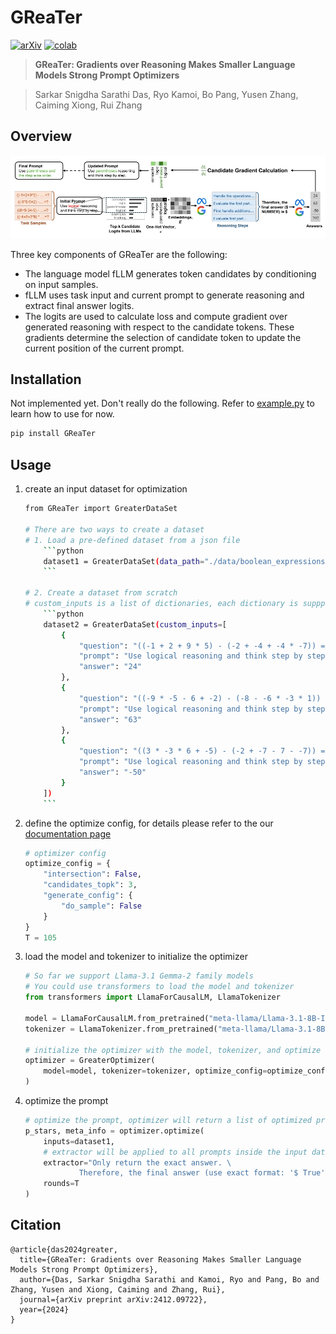 # GReaTer

[![arXiv](https://img.shields.io/badge/arXiv-2412.09722-b31b1b.svg)](https://arxiv.org/abs/2412.09722)
[![colab](https://colab.research.google.com/assets/colab-badge.svg)](https://colab.research.google.com/drive/1yUPWSG6DuFFD0VIcbCTFdYpxrdT0-Z-f?usp=sharing)

> **GReaTer: Gradients over Reasoning Makes Smaller Language Models Strong Prompt Optimizers**

> Sarkar Snigdha Sarathi Das, Ryo Kamoi, Bo Pang, Yusen Zhang, Caiming Xiong, Rui Zhang

## Overview

![overview](./images/overview.png)

Three key components of GReaTer are the following:

- The language model fLLM generates token candidates by conditioning on input samples.
- fLLM uses task input and current prompt to generate reasoning and extract final answer logits.
- The logits are used to calculate loss and compute gradient over generated reasoning with respect to the candidate tokens. These gradients determine the selection of candidate token to update the current position of the current prompt.

## Installation

Not implemented yet. Don't really do the following. Refer to [example.py](./example.py) to learn how to use for now.

```bash
pip install GReaTer
```

## Usage

1. create an input dataset for optimization

    ```bash
    from GReaTer import GreaterDataSet

    # There are two ways to create a dataset
    # 1. Load a pre-defined dataset from a json file
        ```python
        dataset1 = GreaterDataSet(data_path="./data/boolean_expressions.jsonl")
        ```

    # 2. Create a dataset from scratch
    # custom_inputs is a list of dictionaries, each dictionary is suppposed to contain a question, a prompt, and an answer
        ```python
        dataset2 = GreaterDataSet(custom_inputs=[
            {
                "question": "((-1 + 2 + 9 * 5) - (-2 + -4 + -4 * -7)) =", 
                "prompt": "Use logical reasoning and think step by step.", 
                "answer": "24"
            },
            {
                "question": "((-9 * -5 - 6 + -2) - (-8 - -6 * -3 * 1)) =",
                "prompt": "Use logical reasoning and think step by step.",
                "answer": "63"
            },
            {
                "question": "((3 * -3 * 6 + -5) - (-2 + -7 - 7 - -7)) =",
                "prompt": "Use logical reasoning and think step by step.",
                "answer": "-50"
            }
        ])
        ```

2. define the optimize config, for details please refer to the our [documentation page](https://www.google.com/)

    ```python
    # optimizer config
    optimize_config = {
        "intersection": False,
        "candidates_topk": 3,
        "generate_config": {
            "do_sample": False
        }
    }
    T = 105
    ```

3. load the model and tokenizer to initialize the optimizer

    ```python
    # So far we support Llama-3.1 Gemma-2 family models
    # You could use transformers to load the model and tokenizer
    from transformers import LlamaForCausalLM, LlamaTokenizer

    model = LlamaForCausalLM.from_pretrained("meta-llama/Llama-3.1-8B-Instruct")
    tokenizer = LlamaTokenizer.from_pretrained("meta-llama/Llama-3.1-8B-Instruct")

    # initialize the optimizer with the model, tokenizer, and optimize config
    optimizer = GreaterOptimizer(
        model=model, tokenizer=tokenizer, optimize_config=optimize_config
    )
    ```

4. optimize the prompt

    ```python
    # optimize the prompt, optimizer will return a list of optimized prompts and some meta information(e.g. id, question, initial prompt)
    p_stars, meta_info = optimizer.optimize(
        inputs=dataset1, 
        # extractor will be applied to all prompts inside the input dataset
        extractor="Only return the exact answer. \
                Therefore, the final answer (use exact format: '$ True' or '$ False') is $ ",
        rounds=T
    )
    ```

## Citation

```plaintext
@article{das2024greater,
  title={GReaTer: Gradients over Reasoning Makes Smaller Language Models Strong Prompt Optimizers},
  author={Das, Sarkar Snigdha Sarathi and Kamoi, Ryo and Pang, Bo and Zhang, Yusen and Xiong, Caiming and Zhang, Rui},
  journal={arXiv preprint arXiv:2412.09722},
  year={2024}
}
```
